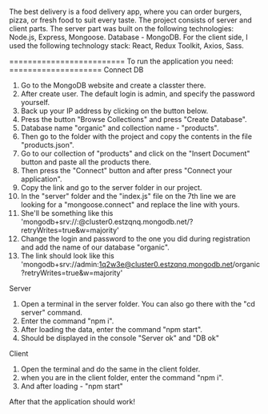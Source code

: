 The best delivery is a food delivery app, where you can order burgers, pizza, or fresh food to suit every taste.
The project consists of server and client parts.
The server part was built on the following technologies: Node.js, Express, Mongoose.
Database - MongoDB.
For the client side, I used the following technology stack: React, Redux Toolkit, Axios, Sass.

========================= To run the application you need: ====================
Connect DB

1. Go to the MongoDB website and create a classter there.
2. After create user. The default login is admin, and specify the password yourself.
3. Back up your IP address by clicking on the button below.
4. Press the button "Browse Collections" and press "Create Database".
5. Database name "organic" and collection name - "products".
6. Then go to the folder with the project and copy the contents in the file "products.json".
7. Go to our collection of "products" and click on the "Insert Document" button and paste all the products there.
8. Then press the "Connect" button and after press "Connect your application".
9. Сopy the link and go to the server folder in our project.
10. In the "server" folder and the "index.js" file on the 7th line we are looking for a "mongoose.connect" and replace the line with yours.
11. She'll be something like this 'mongodb+srv://<login>:<password>@cluster0.estzqnq.mongodb.net/?retryWrites=true&w=majority'
12. Change the login and password to the one you did during registration and add the name of our database "organic".
13. The link should look like this 'mongodb+srv://admin:1q2w3e@cluster0.estzqnq.mongodb.net/organic?retryWrites=true&w=majority'

Server

1. Open a terminal in the server folder. You can also go there with the "cd server" command.
2. Enter the command "npm i".
3. After loading the data, enter the command "npm start".
4. Should be displayed in the console "Server ok" and "DB ok"

Client

1. Open the terminal and do the same in the client folder.
2. when you are in the client folder, enter the command "npm i".
3. And after loading - "npm start"

After that the application should work!